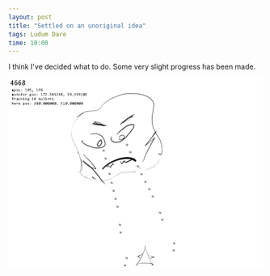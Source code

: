 ```yaml
---
layout: post
title: "Settled on an unoriginal idea"
tags: Ludum Dare
time: 10:00
---
```


I think I've decided what to do. Some very slight progress has been made.

![](/images/ld33/fugly_monster.png)

